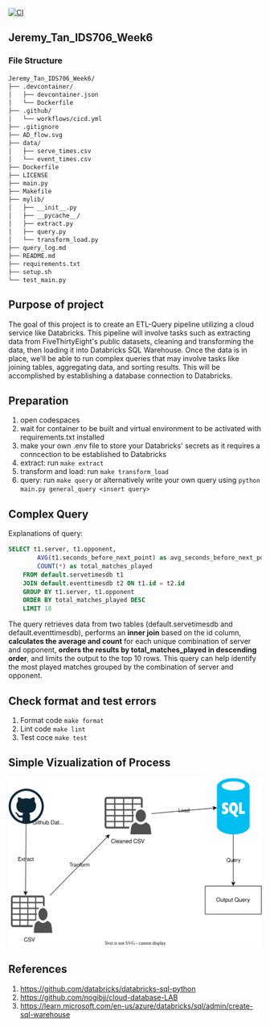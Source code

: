 [![CI](https://github.com/nogibjj/Jeremy_Tan_IDS706_Week6/actions/workflows/cicd.yml/badge.svg)](https://github.com/nogibjj/Jeremy_Tan_IDS706_Week6/actions/workflows/cicd.yml)
## Jeremy_Tan_IDS706_Week6
### File Structure
```
Jeremy_Tan_IDS706_Week6/
├── .devcontainer/
│   ├── devcontainer.json
│   └── Dockerfile
├── .github/
│   └── workflows/cicd.yml
├── .gitignore
├── AD_flow.svg
├── data/
│   ├── serve_times.csv
│   └── event_times.csv
├── Dockerfile
├── LICENSE
├── main.py
├── Makefile
├── mylib/
│   ├── __init__.py
│   ├── __pycache__/
│   ├── extract.py
│   ├── query.py
│   └── transform_load.py
├── query_log.md
├── README.md
├── requirements.txt
├── setup.sh
└── test_main.py
```
## Purpose of project
The goal of this project is to create an ETL-Query pipeline utilizing a cloud service like Databricks. This pipeline will involve tasks such as extracting data from FiveThirtyEight's public datasets, cleaning and transforming the data, then loading it into Databricks SQL Warehouse. Once the data is in place, we'll be able to run complex queries that may involve tasks like joining tables, aggregating data, and sorting results. This will be accomplished by establishing a database connection to Databricks.

## Preparation
1. open codespaces 
2. wait for container to be built and virtual environment to be activated with requirements.txt installed 
3. make your own .env file to store your Databricks' secrets as it requires a conncection to be established to Databricks
3. extract: run `make extract`
4. transform and load: run `make transform_load`
4. query: run `make query` or alternatively write your own query using `python main.py general_query <insert query>`

## Complex Query
Explanations of query:
```sql
SELECT t1.server, t1.opponent,
        AVG(t1.seconds_before_next_point) as avg_seconds_before_next_point,
        COUNT(*) as total_matches_played
    FROM default.servetimesdb t1
    JOIN default.eventtimesdb t2 ON t1.id = t2.id
    GROUP BY t1.server, t1.opponent
    ORDER BY total_matches_played DESC
    LIMIT 10
```
The query retrieves data from two tables (default.servetimesdb and default.eventtimesdb), performs an **inner join** based on the id column, **calculates the average and count** for each unique combination of server and opponent, **orders the results by total_matches_played in descending order**, and limits the output to the top 10 rows. This query can help identify the most played matches grouped by the combination of server and opponent.

## Check format and test errors 
1. Format code `make format`
2. Lint code `make lint`
3. Test coce `make test`

## Simple Vizualization of Process
![ETLQ](adflow.svg)

## References 
1. https://github.com/databricks/databricks-sql-python
2. https://github.com/nogibjj/cloud-database-LAB
3. https://learn.microsoft.com/en-us/azure/databricks/sql/admin/create-sql-warehouse
